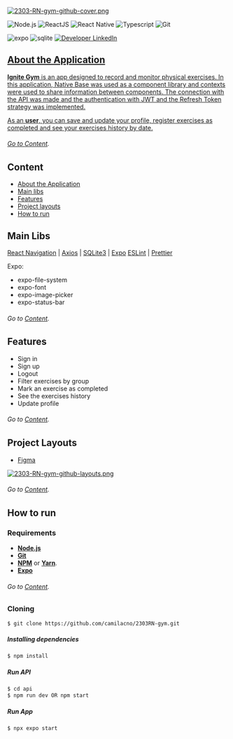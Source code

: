 [![2303-RN-gym-github-cover.png](https://i.postimg.cc/C57cN5Jm/2303-RN-gym-github-cover.png)](https://postimg.cc/Mfc0ZWCQ)

<p align="left">
	<img alt="Node.js" 
    src="https://img.shields.io/badge/nodejs-green?labelColor=green&logo=node.js&logoColor=white"> 
	<img alt="ReactJS" src="https://img.shields.io/badge/reactJS-6cf?logo=react&logoColor=white&labelColor=007ACC">  
	<img alt="React Native" src="https://img.shields.io/badge/reactnative-6cf?logo=react&logoColor=white&labelColor=007ACC">  
	<img alt="Typescript" src="https://img.shields.io/badge/typescript-informational?labelColor=blue&logo=typescript&logoColor=white"> 
  <img alt="Git" 
    src="https://img.shields.io/badge/git-grey?labelColor=greu&logo=git&logoColor=white"> 
</p>

<p>
	<img alt="expo" 
	  src="https://img.shields.io/badge/expo-white?labelColor=grey&logo=expo&logoColor=white">
	<img alt="sqlite" 
	  src="https://img.shields.io/badge/sqlite-blue?labelColor=blue&logo=sqlite&logoColor=white">
	<a href="https://www.linkedin.com/in/camilacno" target="_blank"> 
  <img src="https://img.shields.io/badge/-camilacno-007ACC?logo=linkedin&logoColor=white&labelColor=007ACC" alt="Developer LinkedIn" />
</p>

## About the Application

**Ignite Gym** is an app designed to record and monitor physical exercises. In this application, Native Base was used as a component library and contexts were used to share information between components.
The connection with the API was made and the authentication with JWT and the Refresh Token strategy was implemented.
 
As an **user**, you can save and update your profile, register exercises as completed and see your exercises history by date.

###### *Go to <a href="#content">Content</a>*.

## Content

 -   <a href="#about-the-application">About the Application</a>
 -  <a href="#main-libs">Main libs</a>
 -  <a href="#features">Features</a>
 -  <a href="#project-layouts">Project layouts</a>
 -  <a href="#how-to-run">How to run</a>
  
## Main Libs

[React Navigation](https://reactnavigation.org/) |  [Axios](https://github.com/axios/axios) | [SQLite3](https://www.sqlite.org/index.html) | [Expo](https://docs.expo.dev/) 
[ESLint](https://eslint.org/) | [Prettier](https://prettier.io/)

Expo:
 - expo-file-system
 - expo-font
 - expo-image-picker
 - expo-status-bar
 
###### *Go to <a href="#content">Content</a>*.

## Features

- Sign in
- Sign up 
- Logout 
- Filter exercises by group 
- Mark an exercise as completed
- See the exercises history 
- Update profile

###### *Go to <a href="#content">Content</a>*.

## Project Layouts

- [Figma](https://www.figma.com/file/GT6e9B7TH86gCqfFuJwSvc/Gym-App?node-id=37%3A6&t=N7ohORulxvPDRhKp-0)
  
[![2303-RN-gym-github-layouts.png](https://i.postimg.cc/yYm5Dr7V/2303-RN-gym-github-layouts.png)](https://postimg.cc/fJb5FC3F)

###### *Go to <a href="#content">Content</a>*.

## How to run

### Requirements
- **[Node.js](https://nodejs.org/en/)**  
- **[Git](https://git-scm.com/)**  
- **[NPM](https://www.npmjs.com/)**  or  **[Yarn](https://yarnpkg.com/)**.
- **[Expo](https://expo.io/)**  
###### *Go to <a href="#content">Content</a>*.

### Cloning
```bash
$ git clone https://github.com/camilacno/2303RN-gym.git
```
 ##### Installing dependencies
   ```bash
$ npm install
```
  
 ##### Run API
  ```bash
$ cd api
$ npm run dev OR npm start
```

 ##### Run App
 ```bash
$ npx expo start
```
